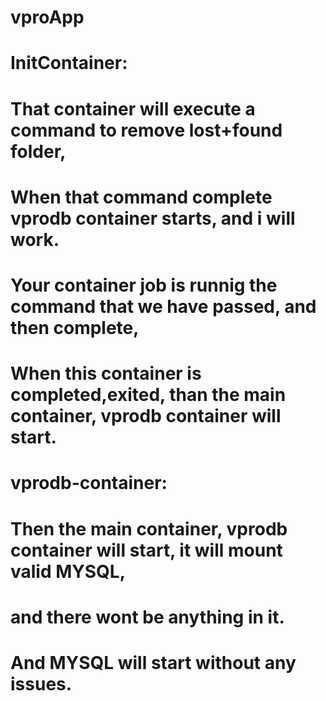 # vproApp



# InitContainer:
# That container will execute a command to remove lost+found folder,
# When that command complete vprodb container starts, and i will work.        
# Your container job is runnig the command that we have passed, and then complete,
# When this container is completed,exited, than the main container, vprodb container will start.

# vprodb-container:
# Then the main container, vprodb container will start, it will mount valid MYSQL,
# and there wont be anything in it.
# And MYSQL will start without any issues.